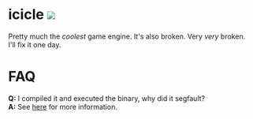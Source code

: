 # icicle ![](https://img.shields.io/badge/abandoned-yes-red.svg)

Pretty much the *coolest* game engine. It's also broken. Very *very* broken.  
I'll fix it one day.

# FAQ

**Q:** I compiled it and executed the binary, why did it segfault?  
**A:** See [here](https://www.opengl.org/) for more information.
